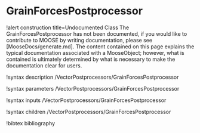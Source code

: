 <!-- MOOSE Documentation Stub: Remove this when content is added. -->

# GrainForcesPostprocessor

!alert construction title=Undocumented Class
The GrainForcesPostprocessor has not been documented, if you would like to contribute to MOOSE by
writing documentation, please see [MooseDocs/generate.md]. The content contained on this page explains
the typical documentation associated with a MooseObject; however, what is contained is ultimately
determined by what is necessary to make the documentation clear for users.

!syntax description /VectorPostprocessors/GrainForcesPostprocessor

!syntax parameters /VectorPostprocessors/GrainForcesPostprocessor

!syntax inputs /VectorPostprocessors/GrainForcesPostprocessor

!syntax children /VectorPostprocessors/GrainForcesPostprocessor

!bibtex bibliography
